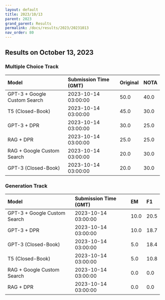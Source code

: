 ```yaml
---
layout: default
title: 2023/10/13
parent: 2023
grand_parent: Results
permalink: /docs/results/2023/20231013
nav_order: 80
---
```


## Results on October 13, 2023

### Multiple Choice Track

| Model        | Submission Time (GMT) | Original | NOTA | 
|:-------------|:---------|:---------|:-----|
|GPT-3 + Google Custom Search|2023-10-14 03:00:00|50.0|40.0|
|T5 (Closed-Book)|2023-10-14 03:00:00|45.0|30.0|
|GPT-3 + DPR|2023-10-14 03:00:00|30.0|25.0|
|RAG + DPR|2023-10-14 03:00:00|25.0|25.0|
|RAG + Google Custom Search|2023-10-14 03:00:00|20.0|30.0|
|GPT-3 (Closed-Book)|2023-10-14 03:00:00|20.0|30.0|



### Generation Track

| Model        | Submission Time (GMT) | EM | F1 | 
|:-------------|:---------|:---------|:-----|
|GPT-3 + Google Custom Search|2023-10-14 03:00:00|10.0|20.5|
|GPT-3 + DPR|2023-10-14 03:00:00|10.0|18.7|
|GPT-3 (Closed-Book)|2023-10-14 03:00:00|5.0|18.4|
|T5 (Closed-Book)|2023-10-14 03:00:00|5.0|10.8|
|RAG + Google Custom Search|2023-10-14 03:00:00|0.0|0.0|
|RAG + DPR|2023-10-14 03:00:00|0.0|0.0|

